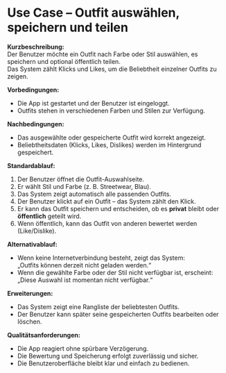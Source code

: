 # Use Case – Outfit auswählen, speichern und teilen

**Kurzbeschreibung:**  
Der Benutzer möchte ein Outfit nach Farbe oder Stil auswählen, es speichern und optional öffentlich teilen.  
Das System zählt Klicks und Likes, um die Beliebtheit einzelner Outfits zu zeigen.

**Vorbedingungen:**  
- Die App ist gestartet und der Benutzer ist eingeloggt.  
- Outfits stehen in verschiedenen Farben und Stilen zur Verfügung.

**Nachbedingungen:**  
- Das ausgewählte oder gespeicherte Outfit wird korrekt angezeigt.  
- Beliebtheitsdaten (Klicks, Likes, Dislikes) werden im Hintergrund gespeichert.

**Standardablauf:**  
1. Der Benutzer öffnet die Outfit-Auswahlseite.  
2. Er wählt Stil und Farbe (z. B. Streetwear, Blau).  
3. Das System zeigt automatisch alle passenden Outfits.  
4. Der Benutzer klickt auf ein Outfit – das System zählt den Klick.  
5. Er kann das Outfit speichern und entscheiden, ob es **privat** bleibt oder **öffentlich** geteilt wird.  
6. Wenn öffentlich, kann das Outfit von anderen bewertet werden (Like/Dislike).  

**Alternativablauf:**  
- Wenn keine Internetverbindung besteht, zeigt das System:  
  „Outfits können derzeit nicht geladen werden.“  
- Wenn die gewählte Farbe oder der Stil nicht verfügbar ist, erscheint:  
  „Diese Auswahl ist momentan nicht verfügbar.“

**Erweiterungen:**
- Das System zeigt eine Rangliste der beliebtesten Outfits.  
- Der Benutzer kann später seine gespeicherten Outfits bearbeiten oder löschen.  

**Qualitätsanforderungen:**  
- Die App reagiert ohne spürbare Verzögerung.  
- Die Bewertung und Speicherung erfolgt zuverlässig und sicher.  
- Die Benutzeroberfläche bleibt klar und einfach zu bedienen.
